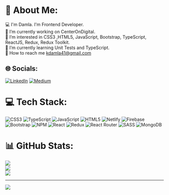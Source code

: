 # 💫 About Me:
💻 I'm Damla. I'm Frontend Developer. <br>🏢 I’m currently working on CenterOnDigital.<br> 👀 I’m interested in CSS3 ,HTML5, JavaScript, Bootstrap, TypeScript, ReactJS, Redux, Redux Toolkit.<br>🌱 I’m currently learning Unit Tests and TypeScript.<br> 📩  How to reach me  kdamla41@gmail.com


## 🌐 Socials:
[![LinkedIn](https://img.shields.io/badge/LinkedIn-%230077B5.svg?logo=linkedin&logoColor=white)](https://linkedin.com/in/damla-kara-348081232) [![Medium](https://img.shields.io/badge/Medium-12100E?logo=medium&logoColor=white)](https://medium.com/@@kdamla41) 

# 💻 Tech Stack:
![CSS3](https://img.shields.io/badge/css3-%231572B6.svg?style=for-the-badge&logo=css3&logoColor=white) ![TypeScript](https://img.shields.io/badge/typescript-%23007ACC.svg?style=for-the-badge&logo=typescript&logoColor=white) ![JavaScript](https://img.shields.io/badge/javascript-%23323330.svg?style=for-the-badge&logo=javascript&logoColor=%23F7DF1E) ![HTML5](https://img.shields.io/badge/html5-%23E34F26.svg?style=for-the-badge&logo=html5&logoColor=white) ![Netlify](https://img.shields.io/badge/netlify-%23000000.svg?style=for-the-badge&logo=netlify&logoColor=#00C7B7) ![Firebase](https://img.shields.io/badge/firebase-%23039BE5.svg?style=for-the-badge&logo=firebase) ![Bootstrap](https://img.shields.io/badge/bootstrap-%23563D7C.svg?style=for-the-badge&logo=bootstrap&logoColor=white) ![NPM](https://img.shields.io/badge/NPM-%23000000.svg?style=for-the-badge&logo=npm&logoColor=white) ![React](https://img.shields.io/badge/react-%2320232a.svg?style=for-the-badge&logo=react&logoColor=%2361DAFB) ![Redux](https://img.shields.io/badge/redux-%23593d88.svg?style=for-the-badge&logo=redux&logoColor=white) ![React Router](https://img.shields.io/badge/React_Router-CA4245?style=for-the-badge&logo=react-router&logoColor=white) ![SASS](https://img.shields.io/badge/SASS-hotpink.svg?style=for-the-badge&logo=SASS&logoColor=white) ![MongoDB](https://img.shields.io/badge/MongoDB-%234ea94b.svg?style=for-the-badge&logo=mongodb&logoColor=white)
# 📊 GitHub Stats:
![](https://github-readme-stats.vercel.app/api?username=damlakara5&theme=dark&hide_border=false&include_all_commits=false&count_private=false)<br/>
![](https://github-readme-streak-stats.herokuapp.com/?user=damlakara5&theme=dark&hide_border=false)<br/>
![](https://github-readme-stats.vercel.app/api/top-langs/?username=damlakara5&theme=dark&hide_border=false&include_all_commits=false&count_private=false&layout=compact)

---
[![](https://visitcount.itsvg.in/api?id=damlakara5&icon=0&color=0)](https://visitcount.itsvg.in)

<!-- Proudly created with GPRM ( https://gprm.itsvg.in ) -->
